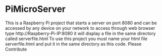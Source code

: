 # PiMicroServer
This is a Raspberry Pi project that starts a server on port 8080 and can be accessed by any device on your network to access through web browser type http://Raspberry-Pi-IP:8080 it will display a file in the same directory called serverfile.html To use this project you must name your html file serverfile.html and put it in the same directory as this code. Please Contribute
